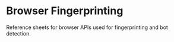 # Browser Fingerprinting

Reference sheets for browser APIs used for fingerprinting and bot detection.